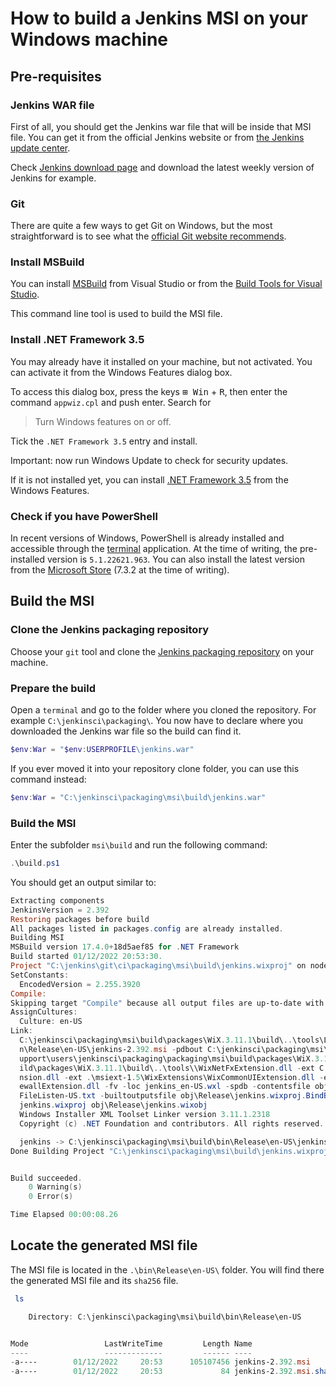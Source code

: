 # How to build a Jenkins MSI on your Windows machine

## Pre-requisites

### Jenkins WAR file

First of all, you should get the Jenkins war file that will be inside that MSI file.
You can get it from the official Jenkins website or from [the Jenkins update center](https://updates.jenkins.io/).

Check [Jenkins download page](https://www.jenkins.io/download/) and download the latest weekly version of Jenkins for example.

### Git

There are quite a few ways to get Git on Windows, but the most straightforward is to see what the [official Git website recommends](https://git-scm.com/download/win).

### Install MSBuild

You can install [MSBuild](https://aka.ms/vs/17/release/vs_BuildTools.exe) from Visual Studio or from the [Build Tools for Visual Studio](https://visualstudio.microsoft.com/downloads/#build-tools-for-visual-studio-2022).

This command line tool is used to build the MSI file.

### Install .NET Framework 3.5

You may already have it installed on your machine, but not activated.
You can activate it from the Windows Features dialog box.

To access this dialog box, press the keys <kbd>⊞ Win</kbd> + <kbd>R</kbd>, then enter the command `appwiz.cpl` and push enter.
Search for

> Turn Windows features on or off.

Tick the `.NET Framework 3.5` entry and install.

Important: now run Windows Update to check for security updates.

If it is not installed yet, you can install [.NET Framework 3.5](https://dotnet.microsoft.com/en-us/download/dotnet-framework/net35-sp1) from the Windows Features.

### Check if you have PowerShell

In recent versions of Windows, PowerShell is already installed and accessible through the [terminal](https://support.microsoft.com/en-us/topic/6453ce98-da91-476f-8651-5c14d5777c20#:~:text=In%20Windows%2011%2022H2%2C%20the,an%20instance%20of%20Windows%20Terminal) application.
At the time of writing, the pre-installed version is `5.1.22621.963`.
You can also install the latest version from the [Microsoft Store](https://www.microsoft.com/en-us/p/powershell/9mz1snwt0n5d?activetab=pivot:overviewtab) (7.3.2 at the time of writing).

## Build the MSI

### Clone the Jenkins packaging repository

Choose your `git` tool and clone the [Jenkins packaging repository](https://github.com/jenkinsci/packaging.git) on your machine.

### Prepare the build

Open a `terminal` and go to the folder where you cloned the repository. For example `C:\jenkinsci\packaging\`.
You now have to declare where you downloaded the Jenkins war file so the build can find it.

```powershell
$env:War = "$env:USERPROFILE\jenkins.war"
```

If you ever moved it into your repository clone folder, you can use this command instead:

```powershell
$env:War = "C:\jenkinsci\packaging\msi\build\jenkins.war"
```

### Build the MSI

Enter the subfolder `msi\build` and run the following command:

```powershell
.\build.ps1
```

You should get an output similar to:

```powershell
Extracting components
JenkinsVersion = 2.392
Restoring packages before build
All packages listed in packages.config are already installed.
Building MSI
MSBuild version 17.4.0+18d5aef85 for .NET Framework
Build started 01/12/2022 20:53:30.
Project "C:\jenkins\git\ci\packaging\msi\build\jenkins.wixproj" on node 1 (default targets).
SetConstants:
  EncodedVersion = 2.255.3920
Compile:
Skipping target "Compile" because all output files are up-to-date with respect to the input files.
AssignCultures:
  Culture: en-US
Link:
  C:\jenkinsci\packaging\msi\build\packages\WiX.3.11.1\build\..\tools\Light.exe -out C:\jenkinsci\packaging\msi\build\bi
  n\Release\en-US\jenkins-2.392.msi -pdbout C:\jenkinsci\packaging\msi\build\bin\Release\en-US\jenkins-2.392.wixpdb -sw1076 -cultures:en-US -ext C:\S
  upport\users\jenkinsci\packaging\packaging\msi\build\packages\WiX.3.11.1\build\..\tools\\WixUIExtension.dll -ext C:\jenkinsci\packaging\msi\bu
  ild\packages\WiX.3.11.1\build\..\tools\\WixNetFxExtension.dll -ext C:\jenkinsci\packaging\msi\build\packages\WiX.3.11.1\build\..\tools\\WixUtilExte
  nsion.dll -ext .\msiext-1.5\WixExtensions\WixCommonUIExtension.dll -ext C:\jenkinsci\packaging\msi\build\packages\WiX.3.11.1\build\..\tools\\WixFir
  ewallExtension.dll -fv -loc jenkins_en-US.wxl -spdb -contentsfile obj\Release\jenkins.wixproj.BindContentsFileListen-US.txt -outputsfile obj\Release\jenkins.wixproj.BindOutputs
  FileListen-US.txt -builtoutputsfile obj\Release\jenkins.wixproj.BindBuiltOutputsFileListen-US.txt -wixprojectfile C:\jenkinsci\packaging\msi\build\
  jenkins.wixproj obj\Release\jenkins.wixobj
  Windows Installer XML Toolset Linker version 3.11.1.2318
  Copyright (c) .NET Foundation and contributors. All rights reserved.

  jenkins -> C:\jenkinsci\packaging\msi\build\bin\Release\en-US\jenkins-2.392.msi
Done Building Project "C:\jenkinsci\packaging\msi\build\jenkins.wixproj" (default targets).


Build succeeded.
    0 Warning(s)
    0 Error(s)

Time Elapsed 00:00:08.26
```

## Locate the generated MSI file

The MSI file is located in the `.\bin\Release\en-US\` folder.
You will find there the generated MSI file and its `sha256` file.

```powershell
 ls

    Directory: C:\jenkinsci\packaging\msi\build\bin\Release\en-US


Mode                 LastWriteTime         Length Name
----                 -------------         ------ ----
-a----        01/12/2022     20:53      105107456 jenkins-2.392.msi
-a----        01/12/2022     20:53             84 jenkins-2.392.msi.sha256
```
